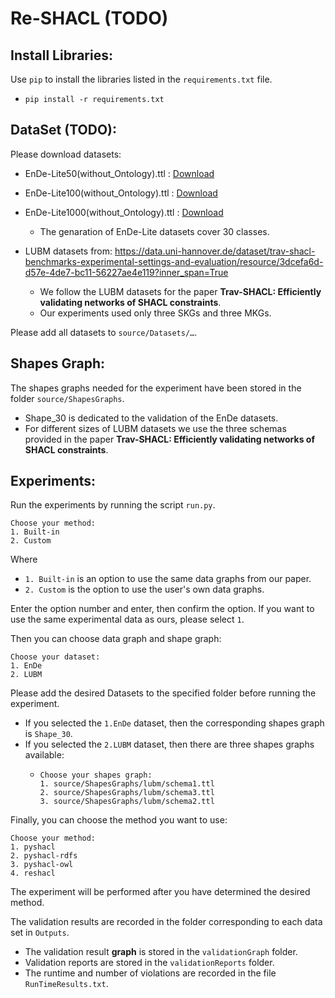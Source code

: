 # Re-SHACL (TODO)

## Install Libraries:
Use `pip` to install the libraries listed in the `requirements.txt` file.
* `pip install -r requirements.txt`

## DataSet (TODO):
Please download datasets:
  * EnDe-Lite50(without_Ontology).ttl : [Download](https://drive.google.com/file/d/14RXnJZL9e6ZdbFtfPH69t1lI5Idbnkze/view?usp=drive_link)
  * EnDe-Lite100(without_Ontology).ttl : [Download](https://drive.google.com/file/d/1xWMp2mSEk0i7X_nHp3JjZRnvt3bPiz96/view?usp=drive_link)
  * EnDe-Lite1000(without_Ontology).ttl : [Download](https://drive.google.com/file/d/1B2Xbukuj93vHeRBvbgnPCoYAxbHcC7Hg/view?usp=drive_link)
    * The genaration of EnDe-Lite datasets cover 30 classes.

  * LUBM datasets from: https://data.uni-hannover.de/dataset/trav-shacl-benchmarks-experimental-settings-and-evaluation/resource/3dcefa6d-d57e-4de7-bc11-56227ae4e119?inner_span=True
    * We follow the LUBM datasets for the paper **Trav-SHACL: Efficiently validating networks of SHACL constraints**.
    * Our experiments used only three SKGs and three MKGs.

Please add all datasets to `source/Datasets/…`.

## Shapes Graph:
The shapes graphs needed for the experiment have been stored in the folder `source/ShapesGraphs`.
  * Shape_30 is dedicated to the validation of the EnDe datasets.
  * For different sizes of LUBM datasets we use the three schemas provided in the paper **Trav-SHACL: Efficiently validating networks of SHACL constraints**.

## Experiments:
Run the experiments by running the script `run.py`.

```
Choose your method: 
1. Built-in
2. Custom
```
Where
* `1. Built-in` is an option to use the same data graphs from our paper.
* `2. Custom` is the option to use the user's own data graphs.
  
Enter the option number and enter, then confirm the option. If you want to use the same experimental data as ours, please select `1`.

Then you can choose data graph and shape graph:
```
Choose your dataset: 
1. EnDe
2. LUBM
```
Please add the desired Datasets to the specified folder before running the experiment.
 * If you selected the `1.EnDe` dataset, then the corresponding shapes graph is `Shape_30`.
 * If you selected the `2.LUBM` dataset, then there are three shapes graphs available:
    * ```
      Choose your shapes graph: 
      1. source/ShapesGraphs/lubm/schema1.ttl
      2. source/ShapesGraphs/lubm/schema3.ttl
      3. source/ShapesGraphs/lubm/schema2.ttl
      ```
Finally, you can choose the method you want to use:
```
Choose your method: 
1. pyshacl
2. pyshacl-rdfs
3. pyshacl-owl
4. reshacl 
```
The experiment will be performed after you have determined the desired method.
  
The validation results are recorded in the folder corresponding to each data set in `Outputs`.
  * The validation result **graph** is stored in the `validationGraph` folder. 
  * Validation reports are stored in the `validationReports` folder. 
  * The runtime and number of violations are recorded in the file `RunTimeResults.txt`.



